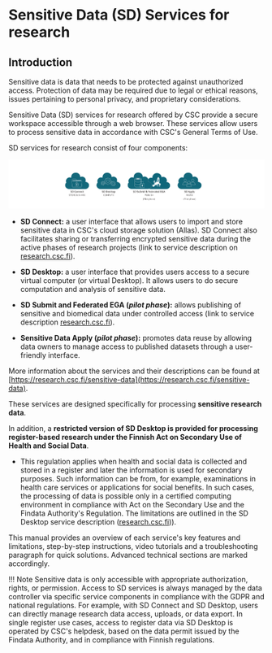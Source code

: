 # Sensitive Data (SD) Services for research

## Introduction 
Sensitive data is data that needs to be protected against unauthorized access. Protection of data may be required due to legal or ethical reasons, issues pertaining to personal privacy, and proprietary considerations.

Sensitive Data (SD) services for research offered by CSC provide a secure workspace accessible through a web browser. These services allow users to process sensitive data in accordance with CSC's General Terms of Use.


SD services for research consist of four components:

[![SD-service-overview](images/introduction/icons.png)](images/introduction/icons.png)

* **SD Connect:** a user interface that allows users to import and store sensitive data in CSC's cloud storage solution (Allas). SD Connect also facilitates sharing or transferring encrypted sensitive data during the active phases of research projects (link to service description on [research.csc.fi](https://research.csc.fi/-/sd-connect)). 

* **SD Desktop:** a user interface that provides users access to a secure virtual computer (or virtual Desktop). It allows users to do secure computation and analysis of sensitive data. 

* **SD Submit and Federated EGA (*pilot phase*):** allows publishing of sensitive and biomedical data under controlled access (link to service description [research.csc.fi](https://research.csc.fi/-/fega)). 

* **Sensitive Data Apply (*pilot phase*):** promotes data reuse by allowing data owners to manage access to published datasets through a user-friendly interface.

More information about the services and their descriptions can be found at [https://research.csc.fi/sensitive-data](https://research.csc.fi/sensitive-data).

These services are designed specifically for processing **sensitive research data**. 

In addition, a **restricted version of SD Desktop is provided for processing register-based research under the Finnish Act on Secondary Use of Health and Social Data**. 

* This regulation applies when health and social data is collected and stored in a register and later the information is used for secondary purposes. Such information can be from, for example, examinations in health care services or applications for social benefits. In such cases, the processing of data is possible only in a certified computing environment in compliance with Act on the Secondary Use and the Findata Authority's Regulation. The limitations are outlined in the SD Desktop service description ([research.csc.fi](https://research.csc.fi/-/sd-desktop))).

This manual provides an overview of each service's key features and limitations, step-by-step instructions, video tutorials and a troubleshooting paragraph for quick solutions. Advanced technical sections are marked accordingly.

!!! Note
    Sensitive data is only accessible with appropriate authorization, rights, or permission. Access to SD services is always managed by the data controller via specific service components in compliance with the GDPR and national regulations. For example, with SD Connect and SD Desktop, users can directly manage research data access, uploads, or data export. In single register use cases, access to register data via SD Desktop is operated by CSC's helpdesk, based on the data permit issued by the Findata Authority, and in compliance with Finnish regulations. 
    


